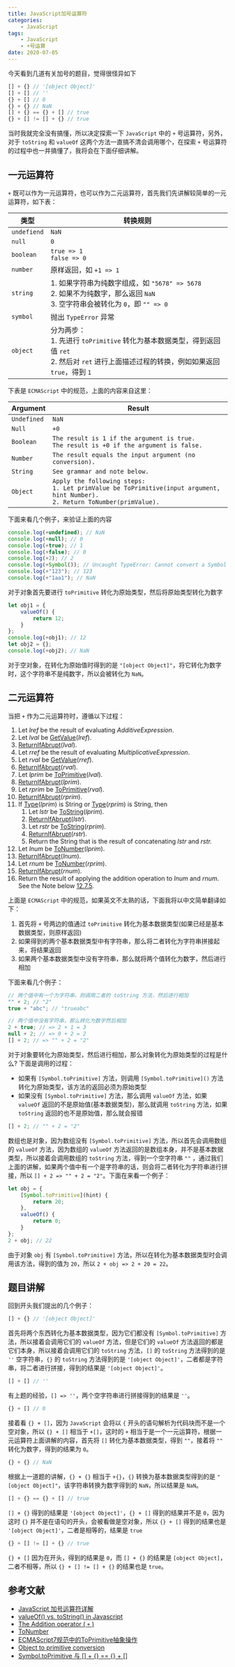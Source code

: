 ```yaml
---
title: JavaScript加号运算符
categories: 
	- JavaScript
tags:
	- JavaScript
	- +号运算
date: 2020-07-05
---
```


今天看到几道有关加号的题目，觉得很怪异如下

```javascript
[] + {} // '[object Object]'
[] + [] // ''
{} + [] // 0
{} + {} // NaN
[] + {} == {} + [] // true
{} + [] != [] + {} // true
```

当时我就完全没有搞懂，所以决定探索一下 `JavaScript` 中的 `+` 号运算符，另外，对于 `toString` 和 `valueOf` 这两个方法一直搞不清会调用哪个，在探索 `+` 号运算符的过程中也一并搞懂了，我将会在下面仔细讲解。

## 一元运算符

`+` 既可以作为一元运算符，也可以作为二元运算符，首先我们先讲解较简单的一元运算符，如下表：

| 类型        | 转换规则                                                     |
| ----------- | ------------------------------------------------------------ |
| `undefiend` | `NaN`                                                        |
| `null`      | `0`                                                          |
| `boolean`   | `true => 1`<br />`false => 0`                                |
| `number`    | 原样返回，如 `+1 => 1`                                       |
| `string`    | 1. 如果字符串为纯数字组成，如 `"5678" => 5678`<br />2. 如果不为纯数字，那么返回 `NaN`<br />3. 空字符串会被转化为 `0`，即 `"" => 0` |
| `symbol`    | 抛出 `TypeError` 异常                                        |
| `object`    | 分为两步：<br />1. 先进行 `toPrimitive` 转化为基本数据类型，得到返回值 `ret`<br />2. 然后对 `ret` 进行上面描述过程的转换，例如如果返回 `true`，得到 `1` |

下表是 `ECMAScript` 中的规范，上面的内容来自这里：

| Argument    | Result                                                       |
| ----------- | ------------------------------------------------------------ |
| `Undefined` | `NaN`                                                        |
| `Null`      | `+0`                                                         |
| `Boolean`   | `The result is 1 if the argument is true.` <br />`The result is +0 if the argument is false.` |
| `Number`    | `The result equals the input argument (no conversion).`      |
| `String`    | `See grammar and note below.`                                |
| `Object`    | `Apply the following steps:`<br />`1. Let primValue be ToPrimitive(input argument, hint Number).`<br />`2. Return ToNumber(primValue).` |

下面来看几个例子，来验证上面的内容

```javascript
console.log(+undefined); // NaN
console.log(+null); // 0
console.log(+true); // 1
console.log(+false); // 0
console.log(+2); // 2
console.log(+Symbol()); // Uncaught TypeError: Cannot convert a Symbol value to a number
console.log(+"123"); // 123
console.log(+"1aa1"); // NaN
```

对于对象首先要进行 `toPrimitive` 转化为原始类型，然后将原始类型转化为数字

```javascript
let obj1 = {
    valueOf() {
        return 12;
    }
};
console.log(+obj1); // 12
let obj2 = {};
console.log(+obj2); // NaN
```

对于空对象，在转化为原始值时得到的是 `"[object Object]"`，将它转化为数字时，这个字符串不是纯数字，所以会被转化为 `NaN`。

## 二元运算符

当把 `+` 作为二元运算符时，遵循以下过程：

1. Let *lref* be the result of evaluating *AdditiveExpression*.
2. Let *lval* be [GetValue](http://www.ecma-international.org/ecma-262/6.0/#sec-getvalue)(*lref*).
3. [ReturnIfAbrupt](http://www.ecma-international.org/ecma-262/6.0/#sec-returnifabrupt)(*lval*).
4. Let *rref* be the result of evaluating *MultiplicativeExpression*.
5. Let *rval* be [GetValue](http://www.ecma-international.org/ecma-262/6.0/#sec-getvalue)(*rref*).
6. [ReturnIfAbrupt](http://www.ecma-international.org/ecma-262/6.0/#sec-returnifabrupt)(*rval*).
7. Let *lprim* be [ToPrimitive](http://www.ecma-international.org/ecma-262/6.0/#sec-toprimitive)(*lval*).
8. [ReturnIfAbrupt](http://www.ecma-international.org/ecma-262/6.0/#sec-returnifabrupt)(*lprim*).
9. Let *rprim* be [ToPrimitive](http://www.ecma-international.org/ecma-262/6.0/#sec-toprimitive)(*rval*).
10. [ReturnIfAbrupt](http://www.ecma-international.org/ecma-262/6.0/#sec-returnifabrupt)(*rprim*).
11. If [Type](http://www.ecma-international.org/ecma-262/6.0/#sec-ecmascript-data-types-and-values)(*lprim*) is String or [Type](http://www.ecma-international.org/ecma-262/6.0/#sec-ecmascript-data-types-and-values)(*rprim*) is String, then
    1. Let *lstr* be [ToString](http://www.ecma-international.org/ecma-262/6.0/#sec-tostring)(*lprim*).
    2. [ReturnIfAbrupt](http://www.ecma-international.org/ecma-262/6.0/#sec-returnifabrupt)(*lstr*).
    3. Let *rstr* be [ToString](http://www.ecma-international.org/ecma-262/6.0/#sec-tostring)(*rprim*).
    4. [ReturnIfAbrupt](http://www.ecma-international.org/ecma-262/6.0/#sec-returnifabrupt)(*rstr*).
    5. Return the String that is the result of concatenating *lstr* and *rstr.*
12. Let *lnum* be [ToNumber](http://www.ecma-international.org/ecma-262/6.0/#sec-tonumber)(*lprim*).
13. [ReturnIfAbrupt](http://www.ecma-international.org/ecma-262/6.0/#sec-returnifabrupt)(*lnum*).
14. Let *rnum* be [ToNumber](http://www.ecma-international.org/ecma-262/6.0/#sec-tonumber)(*rprim*).
15. [ReturnIfAbrupt](http://www.ecma-international.org/ecma-262/6.0/#sec-returnifabrupt)(*rnum*).
16. Return the result of applying the addition operation to *lnum* and *rnum*. See the Note below [12.7.5](http://www.ecma-international.org/ecma-262/6.0/#sec-applying-the-additive-operators-to-numbers).

上面是 `ECMAScript` 中的规范，如果英文不太熟的话，下面我将以中文简单翻译如下：

1. 首先将 `+` 号两边的值通过 `toPrimitive` 转化为基本数据类型(如果已经是基本数据类型，则原样返回)
2. 如果得到的两个基本数据类型中有字符串，那么将二者转化为字符串拼接起来，将结果返回
3. 如果两个基本数据类型中没有字符串，那么就将两个值转化为数字，然后进行相加

下面来看几个例子：

```javascript
// 两个值中有一个为字符串，则调用二者的 toString 方法，然后进行相加
"" + 2; // "2"
true + "abc"; // "trueabc"

// 两个值中没有字符串，那么转化为数字然后相加
2 + true; // => 2 + 1 = 3
null + 2; // => 0 + 2 = 2
[] + 2; // => "" + 2 = "2"
```

对于对象要转化为原始类型，然后进行相加，那么对象转化为原始类型的过程是什么? 下面是调用的过程：

- 如果有 `[Symbol.toPrimitive]` 方法，则调用 `[Symbol.toPrimitive]()` 方法转化为原始类型，该方法的返回必须为原始类型
- 如果没有 `[Symbol.toPrimitive]` 方法，那么调用 `valueOf` 方法，如果 `valueOf` 返回的不是原始值(基本数据类型)，那么就调用 `toString` 方法，如果 `toString` 返回的也不是原始值，那么就会报错

```javascript
[] + 2; // "" + 2 = "2"
```

数组也是对象，因为数组没有 `[Symbol.toPrimitive]` 方法，所以首先会调用数组的 `valueOf` 方法，因为数组的 `valueOf` 方法返回的是数组本身，并不是基本数据类型，所以接着会调用数组的 `toString` 方法，得到一个空字符串 `""` ，通过我们上面的讲解，如果两个值中有一个是字符串的话，则会将二者转化为字符串进行拼接，所以 `[] + 2 => "" + 2 = "2"`。下面在来看一个例子：

```javascript
let obj = {
    [Symbol.toPrimitive](hint) {
        return 20;
    },
    valueOf() {
        return 0;
    }
};
2 + obj; // 22
```

由于对象 `obj` 有 `[Symbol.toPrimitive]` 方法，所以在转化为基本数据类型时会调用该方法，得到的值为 `20`，所以 `2 + obj => 2 + 20 = 22`。

## 题目讲解

回到开头我们提出的几个例子：

```javascript
[] + {} // '[object Object]'
```

首先将两个东西转化为基本数据类型，因为它们都没有 `[Symbol.toPrimitive]` 方法，所以接着会调用它们的 `valueOf` 方法，但是它们的 `valueOf` 方法返回的都是它们本身，所以接着会调用它们的 `toString` 方法，`[]` 的 `toString` 方法得到的是 `''` 空字符串，`{}` 的 `toString` 方法得到的是 `'[object Object]'`，二者都是字符串，将二者进行拼接，得到的结果是 `'[object Object]'`。

```javascript
[] + [] // ''
```

有上题的经验，`[] => ''`，两个空字符串进行拼接得到的结果是 `''`。

```javascript
{} + [] // 0
```

接着看 `{} + []`，因为 `JavaScript` 会将以 `{` 开头的语句解析为代码块而不是一个空对象，所以 `{} + []` 相当于 `+[]`，这时的 `+` 相当于是一个一元运算符，根据一元运算符上面讲解的内容，首先将 `[]` 转化为基本数据类型，得到 `""`，接着将 `""` 转化为数字，得到的结果为 `0`。

```javascript
{} + {} // NaN
```

根据上一道题的讲解，`{} + {}` 相当于 `+{}`，`{}` 转换为基本数据类型得到的是 `"[object Object]"`，该字符串转换为数字得到的 `NaN`，所以结果是 `NaN`。

```javascript
[] + {} == {} + [] // true
```

`[] + {}` 得到的结果是 `'[object Object]'`，`{} + []` 得到的结果并不是 `0`，因为这时 `{}` 并不是在语句的开头，会被看做是空对象，所以 `{} + []` 得到的结果也是 `'[object Object]'`，二者是相等的，结果是 `true`

```javascript
{} + [] != [] + {} // true
```

`{} + []` 因为在开头，得到的结果是 `0`，而 `[] + {}` 的结果是 `[object Object]`，二者不相等，所以 `{} + [] != [] + {}` 的结果也是 `true`。

## 参考文献

- [JavaScript 加号运算符详解](https://www.cnblogs.com/polk6/p/js-adv-addopr.html)
- [valueOf() vs. toString() in Javascript](https://stackoverflow.com/questions/2485632/valueof-vs-tostring-in-javascript)
- [The Addition operator ( `+` )](http://www.ecma-international.org/ecma-262/6.0/#sec-addition-operator-plus-runtime-semantics-evaluation)
- [ToNumber](https://www.ecma-international.org/ecma-262/5.1/#sec-9.3)
- [ECMAScript7规范中的ToPrimitive抽象操作](https://segmentfault.com/a/1190000016325587)
- [Object to primitive conversion](https://javascript.info/object-toprimitive)
- [Symbol.toPrimitive 与 [] + {} == {} + []](https://zhuanlan.zhihu.com/p/74982324)

